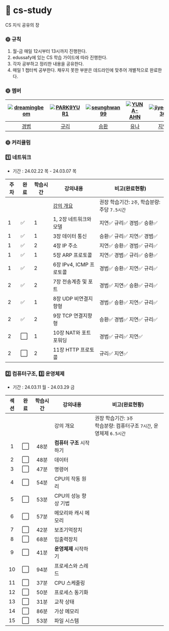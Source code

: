 # 🗽 cs-study
CS 지식 공유의 장 

### 🌞 규칙
1. 월-금 매일 12시부터 13시까지 진행한다.
2. edussafy에 있는 CS 학습 가이드에 따라 진행한다.
3. 각자 공부하고 정리한 내용을 공유한다.
4. 매일 1 챕터씩 공부한다. 채우지 못한 부분은 데드라인에 맞추어 개별적으로 완료한다.

### 🌞 멤버
|[![dreamingbeom](https://avatars.githubusercontent.com/u/128280944?v=4)](https://github.com/dreamingbeom)|[![PARK9YUR1](https://avatars.githubusercontent.com/u/132658372?v=4)](https://github.com/PARK9YUR1)|[![seunghwan99](https://avatars.githubusercontent.com/u/139419039?v=4)](https://github.com/seunghwan99)|[![YUNA-AHN](https://avatars.githubusercontent.com/u/130244216?v=4)](https://github.com/YUNA-AHN)|[![jiyeon2536](https://avatars.githubusercontent.com/u/125720796?v=4)](https://github.com/jiyeon2536)|
|:-:|:-:|:-:|:-:|:-:|
|[경범](https://github.com/dreamingbeom)|[규리](https://github.com/PARK9YUR1)|[승환](https://github.com/Lim-seunghwan99)|[유나](https://github.com/YUNA-AHN)|[지연](https://github.com/jiyeon2536)|

### 🌞 커리큘럼
### 1️⃣ 네트워크 
- 기간 : 24.02.22 목 - 24.03.07 목
  
|주차|완료|학습시간|강의내용|비고(완료현황)|
| ------ | ------ | ------ | ------ | ------ |
| | | | [강의 개요](network) | 권장 학습기간: `2주`, 학습분량: 주당 `7.5시간`|
|1| ✅ |1| 1, 2장 네트워크와 모델 | 지연✅ 규리✅ 경범✅ 승환✅ |
|1| ✅ |1| 3장 데이터 통신 | 승환✅ 규리✅ 지연✅ 경범✅ |
|1| ✅ |2| 4장 IP 주소 | 지연✅ 승환✅ 경범✅ 규리✅ |
|1| ✅ |1| 5장 ARP 프로토콜 | 지연✅ 경범✅ 규리✅ 승환✅ |
|1| ✅ |2| 6장 IPv4, ICMP 프로토콜 | 경범✅ 승환✅ 지연✅ 규리✅ |
|2| ✅ |2| 7장 전송계층 및 포트 | 경범✅ 지연✅ 승환✅ 규리✅ |
|2| ✅ |1| 8장 UDP 비연결지향형 | 경범✅ 승환✅ 지연✅ 규리✅ |
|2| ✅ |2| 9장 TCP 연결지향형 | 승환✅ 경범✅ 지연✅ 규리✅ |
|2| ⬜ |1| 10장 NAT와 포트포워딩 | 경범✅ 규리✅ 지연✅ |
|2| ⬜ |2| 11장 HTTP 프로토콜 | 규리✅ 지연✅ |

### 2️⃣ 컴퓨터구조, 3️⃣ 운영체제
- 기간 : 24.03.11 월 - 24.03.29 금

|섹션|완료|학습시간|강의내용|비고(완료현황)|
| :-: | :-: | :-: | ------ | ------ |
| | | | 강의 개요 | 권장 학습기간: `3주`<br>학습분량: 컴퓨터구조 `7시간`, 운영체제 `6.5시간`|
|1| ⬜ |48분|**컴퓨터 구조** 시작하기||
|2| ⬜ |48분|데이터||
|3| ⬜ |47분|명령어||
|4| ⬜ |54분|CPU의 작동 원리||
|5| ⬜ |53분|CPU의 성능 향상 기법||
|6| ⬜ |57분|메모리와 캐시 메모리||
|7| ⬜ |42분|보조기억장치||
|8| ⬜ |68분|입출력장치||
|9| ⬜ |41분|**운영체제** 시작하기||
|10| ⬜ |94분|프로세스와 스레드||
|11| ⬜ |37분|CPU 스케줄링||
|12| ⬜ |50분|프로세스 동기화||
|13| ⬜ |31분|교착 상태||
|14| ⬜ |86분|가상 메모리||
|15| ⬜ |53분|파일 시스템||
